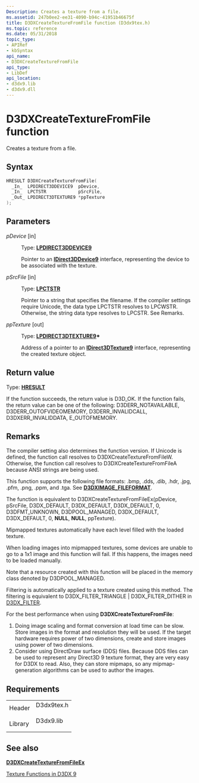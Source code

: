 ```yaml
---
Description: Creates a texture from a file.
ms.assetid: 247b0ee2-ee31-4090-b94c-41951b46675f
title: D3DXCreateTextureFromFile function (D3dx9tex.h)
ms.topic: reference
ms.date: 05/31/2018
topic_type:
- APIRef
- kbSyntax
api_name:
- D3DXCreateTextureFromFile
api_type:
- LibDef
api_location:
- d3dx9.lib
- d3dx9.dll
---
```


# D3DXCreateTextureFromFile function

Creates a texture from a file.

## Syntax


```C++
HRESULT D3DXCreateTextureFromFile(
  _In_  LPDIRECT3DDEVICE9  pDevice,
  _In_  LPCTSTR            pSrcFile,
  _Out_ LPDIRECT3DTEXTURE9 *ppTexture
);
```



## Parameters

<dl> <dt>

*pDevice* \[in\]
</dt> <dd>

Type: **[**LPDIRECT3DDEVICE9**](/windows/win32/api/d3d9helper/nn-d3d9helper-idirect3ddevice9)**

Pointer to an [**IDirect3DDevice9**](/windows/win32/api/d3d9helper/nn-d3d9helper-idirect3ddevice9) interface, representing the device to be associated with the texture.

</dd> <dt>

*pSrcFile* \[in\]
</dt> <dd>

Type: **[**LPCTSTR**](../winprog/windows-data-types.md)**

Pointer to a string that specifies the filename. If the compiler settings require Unicode, the data type LPCTSTR resolves to LPCWSTR. Otherwise, the string data type resolves to LPCSTR. See Remarks.

</dd> <dt>

*ppTexture* \[out\]
</dt> <dd>

Type: **[**LPDIRECT3DTEXTURE9**](/windows/win32/api/d3d9helper/nn-d3d9helper-idirect3dtexture9)\***

Address of a pointer to an [**IDirect3DTexture9**](/windows/win32/api/d3d9helper/nn-d3d9helper-idirect3dtexture9) interface, representing the created texture object.

</dd> </dl>

## Return value

Type: **[**HRESULT**](https://msdn.microsoft.com/library/Bb401631(v=MSDN.10).aspx)**

If the function succeeds, the return value is D3D\_OK. If the function fails, the return value can be one of the following: D3DERR\_NOTAVAILABLE, D3DERR\_OUTOFVIDEOMEMORY, D3DERR\_INVALIDCALL, D3DXERR\_INVALIDDATA, E\_OUTOFMEMORY.

## Remarks

The compiler setting also determines the function version. If Unicode is defined, the function call resolves to D3DXCreateTextureFromFileW. Otherwise, the function call resolves to D3DXCreateTextureFromFileA because ANSI strings are being used.

This function supports the following file formats: .bmp, .dds, .dib, .hdr, .jpg, .pfm, .png, .ppm, and .tga. See [**D3DXIMAGE\_FILEFORMAT**](./d3dximage-fileformat.md).

The function is equivalent to D3DXCreateTextureFromFileEx(pDevice, pSrcFile, D3DX\_DEFAULT, D3DX\_DEFAULT, D3DX\_DEFAULT, 0, D3DFMT\_UNKNOWN, D3DPOOL\_MANAGED, D3DX\_DEFAULT, D3DX\_DEFAULT, 0, **NULL**, **NULL**, ppTexture).

Mipmapped textures automatically have each level filled with the loaded texture.

When loading images into mipmapped textures, some devices are unable to go to a 1x1 image and this function will fail. If this happens, the images need to be loaded manually.

Note that a resource created with this function will be placed in the memory class denoted by D3DPOOL\_MANAGED.

Filtering is automatically applied to a texture created using this method. The filtering is equivalent to D3DX\_FILTER\_TRIANGLE \| D3DX\_FILTER\_DITHER in [D3DX\_FILTER](d3dx-filter.md).

For the best performance when using **D3DXCreateTextureFromFile**:

1.  Doing image scaling and format conversion at load time can be slow. Store images in the format and resolution they will be used. If the target hardware requires power of two dimensions, create and store images using power of two dimensions.
2.  Consider using DirectDraw surface (DDS) files. Because DDS files can be used to represent any Direct3D 9 texture format, they are very easy for D3DX to read. Also, they can store mipmaps, so any mipmap-generation algorithms can be used to author the images.

## Requirements



|                    |                                                                                       |
|--------------------|---------------------------------------------------------------------------------------|
| Header<br/>  | <dl> <dt>D3dx9tex.h</dt> </dl> |
| Library<br/> | <dl> <dt>D3dx9.lib</dt> </dl>  |



## See also

<dl> <dt>

[**D3DXCreateTextureFromFileEx**](d3dxcreatetexturefromfileex.md)
</dt> <dt>

[Texture Functions in D3DX 9](dx9-graphics-reference-d3dx-functions-texture.md)
</dt> </dl>

 

 